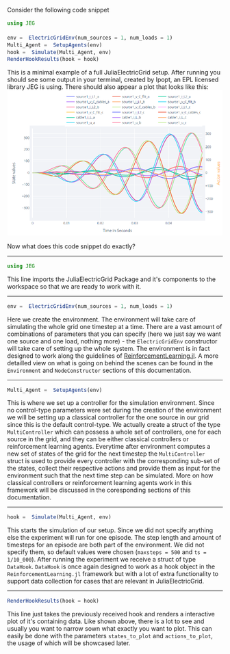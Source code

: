 Consider the following code snippet


```julia
using JEG

env =  ElectricGridEnv(num_sources = 1, num_loads = 1)
Multi_Agent =  SetupAgents(env)
hook =  Simulate(Multi_Agent, env)
RenderHookResults(hook = hook)
```

This is a minimal example of a full JuliaElectricGrid setup. After running you should see some output in your terminal, created by Ipopt, an EPL licensed library JEG is using. There should also appear a plot that looks like this:
![output of the minimal example](./assets/output1.png)

Now what does this code snippet do exactly?

_______________________________________________________________________________
```julia
using JEG
```

This line imports the JuliaElectricGrid Package and it's components to the workspace so that we are ready to work with it.

_______________________________________________________________________________
```julia
env =  ElectricGridEnv(num_sources = 1, num_loads = 1)
```

Here we create the environment. The environment will take care of simulating the whole grid one timestep at a time. There are a vast amount of combinations of parameters that you can specify (here we just say we want one source and one load, nothing more) - the `ElectricGridEnv` constructor will take care of setting up the whole system.
The environment is in fact designed to work along the guidelines of [ReinforcementLearning.jl](https://github.com/JuliaReinforcementLearning/ReinforcementLearning.jl). A more detailled view on what is going on behind the scenes can be found in the `Environment` and `NodeConstructor` sections of this documentation.

_______________________________________________________________________________
```julia
Multi_Agent =  SetupAgents(env)
```

This is where we set up a controller for the simulation environment. Since no control-type parameters were set during the creation of the environment we will be setting up a classical controller for the one source in our grid since this is the default control-type.
We actually create a struct of the type `MultiController` which can possess a whole set of controllers, one for each source in the grid, and they can be either classical controllers or reinforcement learning agents.
Everytime after environment computes a new set of states of the grid for the next timestep the `MultiController` struct is used to provide every controller with the corresponding sub-set of the states, collect their respective actions and provide them as input for the environment such that the next time step can be simulated.
More on how classical controllers or reinforcement learning agents work in this framework will be discussed in the coresponding sections of this documentation.

_______________________________________________________________________________
```julia
hook =  Simulate(Multi_Agent, env)
```

This starts the simulation of our setup.
Since we did not specify anything else the experiment will run for one episode. The step length and amount of timesteps for an episode are both part of the environment. We did not specify them, so default values were chosen (`maxsteps = 500` and `ts = 1/10_000`).
After running the experiment we receive a struct of type `DataHook`. `DataHook` is once again designed to work as a hook object in the `ReinforcementLearning.jl` framework but with a lot of extra functionality to support data collection for cases that are relevant in JuliaElectricGrid.

_______________________________________________________________________________
```julia
RenderHookResults(hook = hook)
```

This line just takes the previously received hook and renders a interactive plot of it's containing data. Like shown above, there is a lot to see and usually you want to narrow sown what exactly you want to plot. This can easily be done with the parameters `states_to_plot` and `actions_to_plot`, the usage of which will be showcased later.